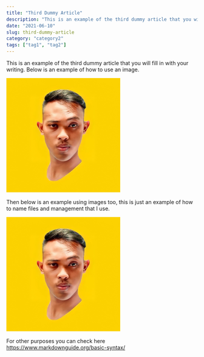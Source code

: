 ```yaml
---
title: "Third Dummy Article"
description: "This is an example of the third dummy article that you will fill in with your writing. Below is an example of how to use an image."
date: "2021-06-10"
slug: third-dummy-article
category: "category2"
tags: ["tag1", "tag2"]
---
```


This is an example of the third dummy article that you will fill in with your writing. Below is an example of how to use an image.

![text alt](../images/posts/001-1-profile-fikriwado.png "text hover")

Then below is an example using images too, this is just an example of how to name files and management that I use.

![text alt](../images/posts/001-2-profile-fikriwado-too.png "text hover")

For other purposes you can check here https://www.markdownguide.org/basic-syntax/